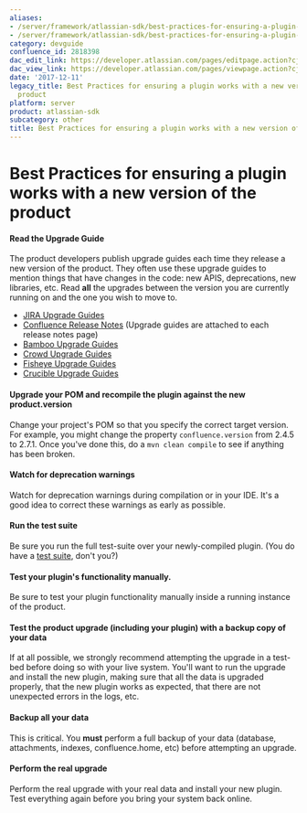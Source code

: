 ```yaml
---
aliases:
- /server/framework/atlassian-sdk/best-practices-for-ensuring-a-plugin-works-with-a-new-version-of-the-product-2818398.html
- /server/framework/atlassian-sdk/best-practices-for-ensuring-a-plugin-works-with-a-new-version-of-the-product-2818398.md
category: devguide
confluence_id: 2818398
dac_edit_link: https://developer.atlassian.com/pages/editpage.action?cjm=wozere&pageId=2818398
dac_view_link: https://developer.atlassian.com/pages/viewpage.action?cjm=wozere&pageId=2818398
date: '2017-12-11'
legacy_title: Best Practices for ensuring a plugin works with a new version of the
  product
platform: server
product: atlassian-sdk
subcategory: other
title: Best Practices for ensuring a plugin works with a new version of the product
---
```

# Best Practices for ensuring a plugin works with a new version of the product

#### Read the Upgrade Guide

The product developers publish upgrade guides each time they release a new version of the product. They often use these upgrade guides to mention things that have changes in the code: new APIS, deprecations, new libraries, etc. Read **all** the upgrades between the version you are currently running on and the one you wish to move to.

-   <a href="#jira-upgrade-guides" class="unresolved">JIRA Upgrade Guides</a>
-   <a href="#confluence-release-notes" class="unresolved">Confluence Release Notes</a> (Upgrade guides are attached to each release notes page)
-   <a href="#bamboo-upgrade-guides" class="unresolved">Bamboo Upgrade Guides</a>
-   <a href="#crowd-upgrade-guides" class="unresolved">Crowd Upgrade Guides</a>
-   <a href="#fisheye-upgrade-guides" class="unresolved">Fisheye Upgrade Guides</a>
-   <a href="#crucible-upgrade-guides" class="unresolved">Crucible Upgrade Guides</a>

#### Upgrade your POM and recompile the plugin against the new product.version

Change your project's POM so that you specify the correct target version. For example, you might change the property `confluence.version` from 2.4.5 to 2.7.1. Once you've done this, do a `mvn clean compile` to see if anything has been broken.

#### Watch for deprecation warnings

Watch for deprecation warnings during compilation or in your IDE. It's a good idea to correct these warnings as early as possible.

#### Run the test suite

Be sure you run the full test-suite over your newly-compiled plugin. (You do have a [test suite](https://developer.atlassian.com/pages/viewpage.action?pageId=2818653), don't you?)

#### Test your plugin's functionality manually.

Be sure to test your plugin functionality manually inside a running instance of the product.

#### Test the product upgrade (including your plugin) with a backup copy of your data

If at all possible, we strongly recommend attempting the upgrade in a test-bed before doing so with your live system. You'll want to run the upgrade and install the new plugin, making sure that all the data is upgraded properly, that the new plugin works as expected, that there are not unexpected errors in the logs, etc.

#### Backup all your data

This is critical. You **must** perform a full backup of your data (database, attachments, indexes, confluence.home, etc) before attempting an upgrade.

#### Perform the real upgrade

Perform the real upgrade with your real data and install your new plugin. Test everything again before you bring your system back online.




























































































































































































































































































































































































































































































































































































